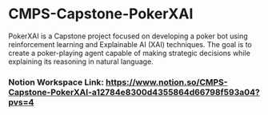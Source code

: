 # CMPS-Capstone-PokerXAI
PokerXAI is a Capstone project focused on developing a poker bot using reinforcement learning and Explainable AI (XAI) techniques. The goal is to create a poker-playing agent capable of making strategic decisions while explaining its reasoning in natural language.

### Notion Workspace Link: https://www.notion.so/CMPS-Capstone-PokerXAI-a12784e8300d4355864d66798f593a04?pvs=4
